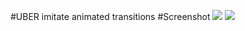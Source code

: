 #UBER imitate animated transitions
#Screenshot
![](https://https://github.com/geng199200/AnimatedTransitions/raw/master/examples_image/123.gif) 
![](http://www.baidu.com/img/bdlogo.gif) 


